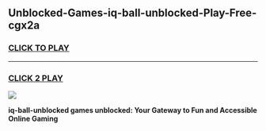 
## Unblocked-Games-iq-ball-unblocked-Play-Free-cgx2a
<h3>
<a href="https://premium76.site?title=iq-ball-unblocked&ref=18A1">CLICK TO PLAY</a></h3>
<hr>

<h3>
<a href="https://premium76.site?title=iq-ball-unblocked&ref=18A1">CLICK 2 PLAY</a>
  
</h3>

<a href="https://premium76.site?title=iq-ball-unblocked&ref=18A1"><img src="https://clearcache.store/games.png"></a>


**iq-ball-unblocked games unblocked: Your Gateway to Fun and Accessible Online Gaming**
